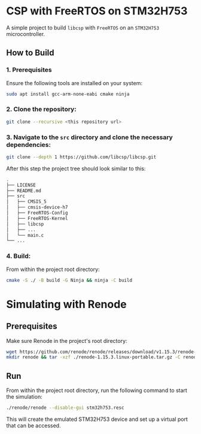 # CSP with FreeRTOS on STM32H753
A simple project to build `libcsp` with `FreeRTOS` on an `STM32H753` microcontroller.
## How to Build
### 1. Prerequisites
Ensure the following tools are installed on your system:
```bash
sudo apt install gcc-arm-none-eabi cmake ninja
```
### 2. Clone the repository:
```bash
git clone --recursive <this repository url>
```
### 3. Navigate to the `src` directory and clone the necessary dependencies:
```bash
git clone --depth 1 https://github.com/libcsp/libcsp.git
```
After this step the project tree should look similar to this:
```bash
.
├── LICENSE
├── README.md
├── src
│   ├── CMSIS_5
│   ├── cmsis-device-h7
│   ├── FreeRTOS-Config
│   ├── FreeRTOS-Kernel
│   ├── libcsp
│   ├── ...
│   └── main.c
└── ...
```
### 4. Build:
From within the project root directory:
```bash
cmake -S ./ -B build -G Ninja && ninja -C build
```
# Simulating with Renode
## Prerequisites
Make sure Renode in the project's root directory:
```bash
wget https://github.com/renode/renode/releases/download/v1.15.3/renode-1.15.3.linux-portable.tar.gz
mkdir renode && tar -xzf ./renode-1.15.3.linux-portable.tar.gz -C renode --strip-components=1
```
## Run
From within the project root directory, run the following command to start the simulation:
```bash
./renode/renode --disable-gui stm32h753.resc
```
This will create the emulated STM32H753 device and set up a virtual port that can be accessed.